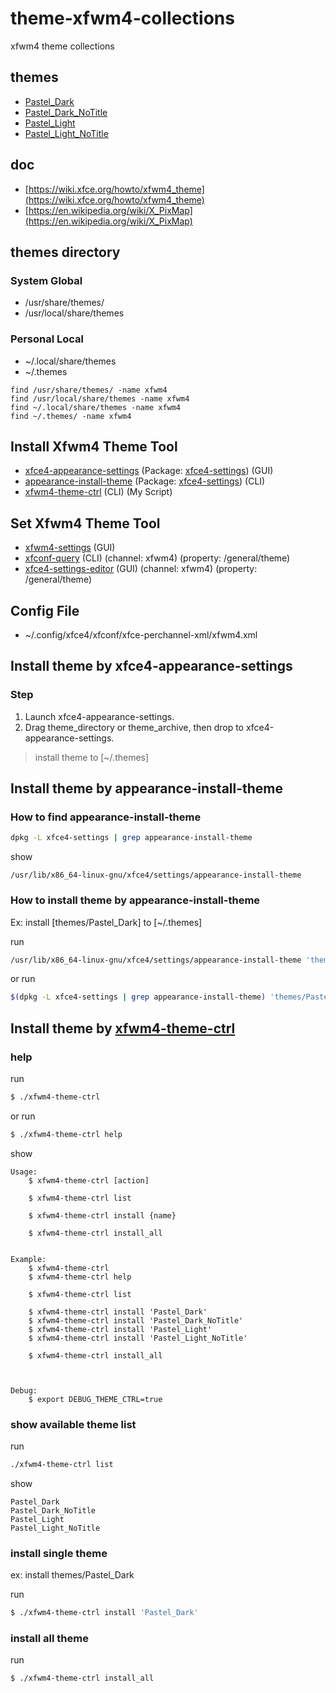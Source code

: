 
# theme-xfwm4-collections

xfwm4 theme collections


## themes

* [Pastel_Dark](themes/Pastel_Dark)
* [Pastel_Dark_NoTitle](themes/Pastel_Dark_NoTitle)
* [Pastel_Light](themes/Pastel_Light)
* [Pastel_Light_NoTitle](themes/Pastel_Light_NoTitle)


## doc

* [https://wiki.xfce.org/howto/xfwm4_theme](https://wiki.xfce.org/howto/xfwm4_theme)
* [https://en.wikipedia.org/wiki/X_PixMap](https://en.wikipedia.org/wiki/X_PixMap)

## themes directory

### System Global

* /usr/share/themes/
* /usr/local/share/themes

### Personal Local

* ~/.local/share/themes
* ~/.themes


```
find /usr/share/themes/ -name xfwm4
find /usr/local/share/themes -name xfwm4
find ~/.local/share/themes -name xfwm4
find ~/.themes/ -name xfwm4
```


## Install Xfwm4 Theme Tool

* [xfce4-appearance-settings](https://manpages.ubuntu.com/manpages/bionic/en/man1/xfce4-appearance-settings.1.html) (Package: [xfce4-settings](https://packages.ubuntu.com/bionic/xfce4-settings)) (GUI)
* [appearance-install-theme](https://packages.ubuntu.com/bionic/amd64/xfce4-settings/filelist) (Package: [xfce4-settings](https://packages.ubuntu.com/bionic/xfce4-settings)) (CLI)
* [xfwm4-theme-ctrl](xfwm4-theme-ctrl) (CLI) (My Script)

## Set Xfwm4 Theme Tool

* [xfwm4-settings](https://manpages.ubuntu.com/manpages/bionic/en/man1/xfwm4-settings.1.html) (GUI)
* [xfconf-query](https://manpages.ubuntu.com/manpages/bionic/en/man1/xfconf-query.1.html) (CLI) (channel: xfwm4) (property: /general/theme)
* [xfce4-settings-editor](https://manpages.ubuntu.com/manpages/bionic/en/man1/xfce4-settings-editor.1.html) (GUI) (channel: xfwm4) (property: /general/theme)

## Config File

* ~/.config/xfce4/xfconf/xfce-perchannel-xml/xfwm4.xml



## Install theme by xfce4-appearance-settings

### Step

1. Launch xfce4-appearance-settings.
2. Drag theme_directory or theme_archive, then drop to xfce4-appearance-settings.

> install theme to [~/.themes]

## Install theme by appearance-install-theme

### How to find appearance-install-theme

``` sh
dpkg -L xfce4-settings | grep appearance-install-theme
```

show

```
/usr/lib/x86_64-linux-gnu/xfce4/settings/appearance-install-theme
```

### How to install theme by appearance-install-theme

Ex: install [themes/Pastel_Dark] to [~/.themes]

run

``` sh
/usr/lib/x86_64-linux-gnu/xfce4/settings/appearance-install-theme 'themes/Pastel_Dark'
```

or run

``` sh
$(dpkg -L xfce4-settings | grep appearance-install-theme) 'themes/Pastel_Dark'
```

## Install theme by [xfwm4-theme-ctrl](xfwm4-theme-ctrl)


### help

run

``` sh
$ ./xfwm4-theme-ctrl
```

or run

``` sh
$ ./xfwm4-theme-ctrl help
```

show

```
Usage:
	$ xfwm4-theme-ctrl [action]

	$ xfwm4-theme-ctrl list

	$ xfwm4-theme-ctrl install {name}

	$ xfwm4-theme-ctrl install_all


Example:
	$ xfwm4-theme-ctrl
	$ xfwm4-theme-ctrl help

	$ xfwm4-theme-ctrl list

	$ xfwm4-theme-ctrl install 'Pastel_Dark'
	$ xfwm4-theme-ctrl install 'Pastel_Dark_NoTitle'
	$ xfwm4-theme-ctrl install 'Pastel_Light'
	$ xfwm4-theme-ctrl install 'Pastel_Light_NoTitle'

	$ xfwm4-theme-ctrl install_all



Debug:
	$ export DEBUG_THEME_CTRL=true
```

### show available theme list

run

``` sh
./xfwm4-theme-ctrl list
```

show

```
Pastel_Dark
Pastel_Dark_NoTitle
Pastel_Light
Pastel_Light_NoTitle
```

### install single theme

ex: install themes/Pastel_Dark

run

``` sh
$ ./xfwm4-theme-ctrl install 'Pastel_Dark'
```

### install all theme

run

``` sh
$ ./xfwm4-theme-ctrl install_all
```
